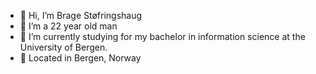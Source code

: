 - 👋 Hi, I’m Brage Støfringshaug
- 👀 I’m a 22 year old man
- 🏫 I’m currently studying for my bachelor in information science at the University of Bergen.
- 📍 Located in Bergen, Norway

<!---
bragestoefringshaug/bragestoefringshaug is a ✨ special ✨ repository because its `README.md` (this file) appears on your GitHub profile.
You can click the Preview link to take a look at your changes.
--->
